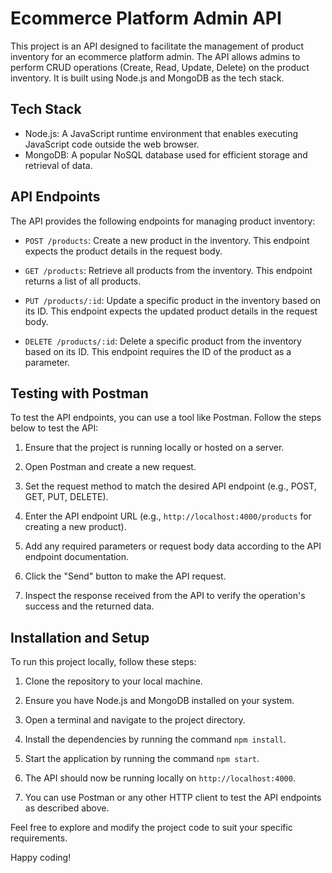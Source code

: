 # Ecommerce Platform Admin API

This project is an API designed to facilitate the management of product inventory for an ecommerce platform admin. The API allows admins to perform CRUD operations (Create, Read, Update, Delete) on the product inventory. It is built using Node.js and MongoDB as the tech stack.

## Tech Stack

- Node.js: A JavaScript runtime environment that enables executing JavaScript code outside the web browser.
- MongoDB: A popular NoSQL database used for efficient storage and retrieval of data.

## API Endpoints

The API provides the following endpoints for managing product inventory:

- `POST /products`: Create a new product in the inventory. This endpoint expects the product details in the request body.

- `GET /products`: Retrieve all products from the inventory. This endpoint returns a list of all products.

- `PUT /products/:id`: Update a specific product in the inventory based on its ID. This endpoint expects the updated product details in the request body.

- `DELETE /products/:id`: Delete a specific product from the inventory based on its ID. This endpoint requires the ID of the product as a parameter.

## Testing with Postman

To test the API endpoints, you can use a tool like Postman. Follow the steps below to test the API:

1. Ensure that the project is running locally or hosted on a server.

2. Open Postman and create a new request.

3. Set the request method to match the desired API endpoint (e.g., POST, GET, PUT, DELETE).

4. Enter the API endpoint URL (e.g., `http://localhost:4000/products` for creating a new product).

5. Add any required parameters or request body data according to the API endpoint documentation.

6. Click the "Send" button to make the API request.

7. Inspect the response received from the API to verify the operation's success and the returned data.

## Installation and Setup

To run this project locally, follow these steps:

1. Clone the repository to your local machine.

2. Ensure you have Node.js and MongoDB installed on your system.

3. Open a terminal and navigate to the project directory.

4. Install the dependencies by running the command `npm install`.

5. Start the application by running the command `npm start`.

6. The API should now be running locally on `http://localhost:4000`.

7. You can use Postman or any other HTTP client to test the API endpoints as described above.

Feel free to explore and modify the project code to suit your specific requirements.

Happy coding!
